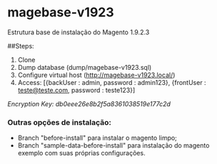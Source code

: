 # magebase-v1923
Estrutura base de instalação do Magento 1.9.2.3

##Steps:

1. Clone
2. Dump database (dump/magebase-v1923.sql)
3. Configure virtual host (http://magebase-v1923.local/)
4. Access: [{backUser : admin, password : admin123}, {frontUser : teste@teste.com, password : teste123}]

*Encryption Key: db0eee26e8b2f5a8361038519e177c2d*

### Outras opções de instalação:

- Branch "before-install" para instalar o magento limpo;
- Branch "sample-data-before-install" para instalação do magento exemplo com suas próprias configurações.
